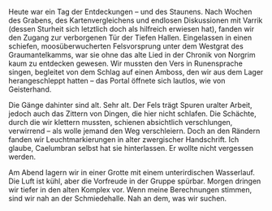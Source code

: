 Heute war ein Tag der Entdeckungen – und des Staunens. Nach Wochen des Grabens, des Kartenvergleichens und endlosen Diskussionen mit Varrik (dessen Sturheit sich letztlich doch als hilfreich erwiesen hat), fanden wir den Zugang zur verborgenen Tür der Tiefen Hallen. Eingelassen in einen schiefen, moosüberwucherten Felsvorsprung unter dem Westgrat des Graumantelkamms, war sie ohne das alte Lied in der Chronik von Norgrim kaum zu entdecken gewesen. Wir mussten den Vers in Runensprache singen, begleitet von dem Schlag auf einen Amboss, den wir aus dem Lager herangeschleppt hatten – das Portal öffnete sich lautlos, wie von Geisterhand.

Die Gänge dahinter sind alt. Sehr alt. Der Fels trägt Spuren uralter Arbeit, jedoch auch das Zittern von Dingen, die hier nicht schlafen. Die Schächte, durch die wir klettern mussten, schienen absichtlich verschlungen, verwirrend – als wolle jemand den Weg verschleiern. Doch an den Rändern fanden wir Leuchtmarkierungen in alter zwergischer Handschrift. Ich glaube, Caelumbran selbst hat sie hinterlassen. Er wollte nicht vergessen werden.

Am Abend lagern wir in einer Grotte mit einem unterirdischen Wasserlauf. Die Luft ist kühl, aber die Vorfreude in der Gruppe spürbar. Morgen dringen wir tiefer in den alten Komplex vor. Wenn meine Berechnungen stimmen, sind wir nah an der Schmiedehalle. Nah an dem, was wir suchen.